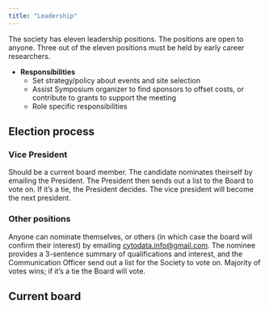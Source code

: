 ```yaml
---
title: "Leadership"
---
```


The society has eleven leadership positions.
The positions are open to anyone.
Three out of the eleven positions must be held by early career researchers.

- **Responsibilities**
  - Set strategy/policy about events and site selection
  - Assist Symposium organizer to find sponsors to offset costs, or contribute to grants to support the meeting
  - Role specific responsibilities

## Election process

### Vice President

Should be a current board member.
The candidate nominates theirself by emailing the President.
The President then sends out a list to the Board to vote on.
If it’s a tie, the President decides.
The vice president will become the next president.

### Other positions

Anyone can nominate themselves, or others (in which case the board will confirm their interest) by emailing <cytodata.info@gmail.com>.
The nominee provides a 3-sentence summary of qualifications and interest, and the Communication Officer send out a list for the Society to vote on.
Majority of votes wins; if it’s a tie the Board will vote.

## Current board
